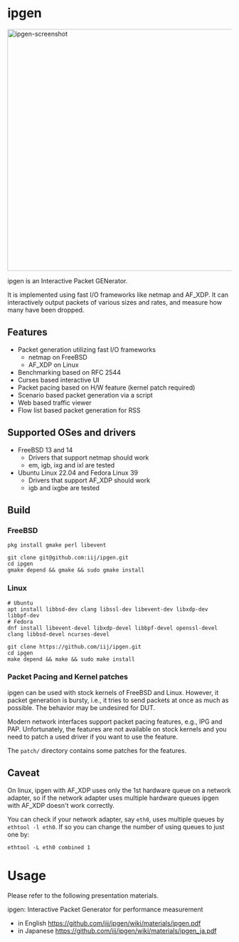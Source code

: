 # ipgen

<img width="542" alt="ipgen-screenshot" src="https://github.com/iij/ipgen/assets/1812064/55bf0f31-e2e9-4682-b0af-2817cd57bb81">


ipgen is an Interactive Packet GENerator.

It is implemented using fast I/O frameworks like netmap and AF_XDP.
It can interactively output packets of various sizes and rates, and measure how many have been dropped.


## Features

- Packet generation utilizing fast I/O frameworks
  - netmap on FreeBSD
  - AF_XDP on Linux
- Benchmarking based on RFC 2544
- Curses based interactive UI
- Packet pacing based on H/W feature (kernel patch required)
- Scenario based packet generation via a script
- Web based traffic viewer
- Flow list based packet generation for RSS


## Supported OSes and drivers

- FreeBSD 13 and 14
  - Drivers that support netmap should work
  - em, igb, ixg and ixl are tested
- Ubuntu Linux 22.04 and Fedora Linux 39
  - Drivers that support AF_XDP should work
  - igb and ixgbe are tested

## Build

### FreeBSD

```
pkg install gmake perl libevent

git clone git@github.com:iij/ipgen.git
cd ipgen
gmake depend && gmake && sudo gmake install
```

### Linux

```
# Ubuntu
apt install libbsd-dev clang libssl-dev libevent-dev libxdp-dev libbpf-dev
# Fedora
dnf install libevent-devel libxdp-devel libbpf-devel openssl-devel clang libbsd-devel ncurses-devel

git clone https://github.com/iij/ipgen.git
cd ipgen
make depend && make && sudo make install
```

### Packet Pacing and Kernel patches

ipgen can be used with stock kernels of FreeBSD and Linux.
However, it packet generation is bursty, i.e., it tries to send
packets at once as much as possible.
The behavior may be undesired for DUT.

Modern network interfaces support packet pacing features, e.g., IPG and PAP.
Unfortunately, the features are not available on stock kernels and
you need to patch a used driver if you want to use the feature.

The `patch/` directory contains some patches for the features.


## Caveat

On linux, ipgen with AF_XDP uses only the 1st hardware queue on a network
adapter, so if the network adapter uses multiple hardware queues
ipgen with AF_XDP doesn't work correctly.

You can check if your network adapter, say `eth0`, uses
multiple queues by `ethtool -l eth0`.
If so you can change the number of using queues to just one by:

```
ethtool -L eth0 combined 1
```

# Usage

Please refer to the following presentation materials.

ipgen: Interactive Packet Generator for performance measurement
- in English https://github.com/iij/ipgen/wiki/materials/ipgen.pdf
- in Japanese https://github.com/iij/ipgen/wiki/materials/ipgen_ja.pdf

